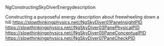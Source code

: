 NgConstructingSkyDiverEnergydescription

Constructing a purposeful energy description about freewheeling down a hill
https://slowthinkingphysics.net//NgSkyDiver01PaneInsightPID
https://slowthinkingphysics.net//NgSkyDiver03PanePhysicalPID
https://slowthinkingphysics.net//NgSkyDiver05PaneConceptualPID
https://slowthinkingphysics.net//NgSkyDiver07PaneCheckPID
